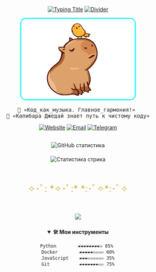 <div align="center">

<!-- Анимированный заголовок -->
[![Typing Title](https://readme-typing-svg.demolab.com?font=Space+Mono&weight=800&size=30&duration=4000&pause=1000&color=22F7F7&width=600&lines=%F0%9F%94%A5+Fedorov.sFF+%F0%9F%92%BB;%F0%9F%93%9A+Smart+Developer+%F0%9F%94%94;%E2%9C%A8+Linux+%26+MacOS+Enthusiast+%E2%9C%A8)](https://git.io/typing-svg)
    [![Divider](https://readme-typing-svg.demolab.com?font=Fira+Code&size=20&duration=3000&pause=500&color=45FFB8&width=600&height=30&lines=%E2%96%B0%E2%96%B0%E2%96%B0%E2%96%B0%E2%96%B0%E2%96%B0%E2%96%B0%E2%96%B0%E2%96%B0%E2%96%B0%E2%96%B0%E2%96%B0%E2%96%B0%E2%96%B0%E2%96%B0%E2%96%B0%E2%96%B0%E2%96%B0%E2%96%B0%E2%96%B0%E2%96%B0%E2%96%B0%E2%96%B0%E2%96%B0%E2%96%B0%E2%96%B0%E2%96%B0%E2%96%B0%E2%96%B0%E2%96%B0%E2%96%B0%E2%96%B0%E2%96%B0%E2%96%B0%E2%96%B0%E2%96%B0%E2%96%B0%E2%96%B0%E2%96%B0%E2%96%B0%E2%96%B0)](https://git.io/typing-svg)

<!-- Главное фото -->
<img src="https://raw.githubusercontent.com/Nemets87/Nemets87/main/photo_2025-02-12_08-53-12.jpg" width="300" style="border-radius:15px;border:3px solid #22f7f7">

<!-- Цитаты -->
<pre>
🍃 «Код_как_музыка. Главное_гармония!» 
🚀 «Капибара_Джедай_знает_путь_к_чистому_коду»
</pre>

<!-- Бейджи -->
[![Website](https://img.shields.io/badge/🌐_Сайт-FFD700?style=flat&logo=book&logoColor=black)](https://www.bonustime.ru/)
[![Email](https://img.shields.io/badge/📮_Почта-FF0000?style=flat&logo=mail.ru&logoColor=white)](mailto:bonustime161@yandex.ru)
[![Telegram](https://img.shields.io/badge/📡_Телеграм-26A5E4?style=flat&logo=telegram&logoColor=white)](https://t.me/FedorovSFF)

<!-- Статистика -->
  <div style="display: flex; flex-direction: column; align-items: center; gap: 20px; width:100%; margin: 30px 0;">
    <img src="https://github-readme-stats.vercel.app/api?username=Nemets87&show_icons=true&theme=dark&bg_color=1a120b&title_color=d4af37&icon_color=22f7f7&text_color=ffffff&border_color=d4af37&border_radius=10" 
         alt="GitHub статистика" 
         style="max-width: 100%; height:auto; display:block;">
    <img src="https://github-readme-streak-stats.herokuapp.com/?user=Nemets87&theme=dark&background=1a120b&ring=d4af37&fire=22f7f7&currStreakLabel=d4af37&border=d4af37&border_radius=10" 
         alt="Статистика стрика" 
         style="max-width: 100%; height:auto; display:block;">
<!-- Разделитель -->
  <div style="width:100%; margin:30px auto; text-align:center; font-size:24px; color:#d4af37;">
    ✧･ﾟ: *✧･ﾟ:* *:･ﾟ✧*:･ﾟ✧
  </div>
<!-- Разделитель -->
 <div align="center">
  <img src="https://raw.githubusercontent.com/AndreyFedorov87/AndreyFedorov87/main/Line.png" width="100%">
</div>

<!-- Навыки -->
<details open>
<summary><b>🛠️ Мои инструменты</b></summary>

```text
Python        ▰▰▰▰▰▰▰▰▱ 85% 
Docker        ▰▰▰▰▰▱▱▱▱ 60%
JavaScript    ▰▰▰▱▱▱▱▱▱ 35%
Git           ▰▰▰▰▰▰▰▱▱ 75%
